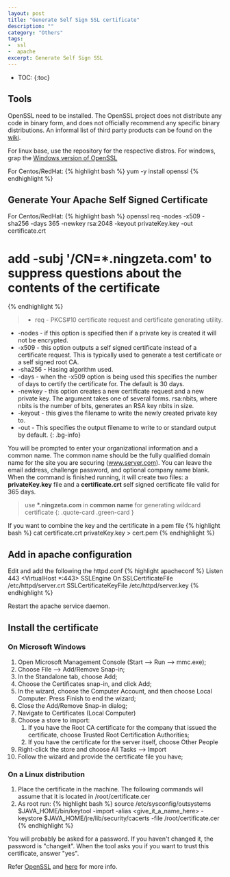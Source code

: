 ```yaml
---
layout: post
title: "Generate Self Sign SSL certificate"
description: ""
category: "Others"
tags:
-  ssl
-  apache
excerpt: Generate Self Sign SSL
---
```

* TOC:
{:toc}

## Tools
OpenSSL need to be installed. The OpenSSL project does not distribute any code in binary form, and does not officially recommend any specific binary distributions. An informal list of third party products can be found on the [wiki][]. 

For linux base, use the repository for the respective distros. For windows, grap the [Windows version of OpenSSL][]

For Centos/RedHat:
{% highlight bash %}
yum -y install openssl
{% endhighlight %}

##	Generate Your Apache Self Signed Certificate
For Centos/RedHat:
{% highlight bash %}
openssl req -nodes -x509 -sha256 -days 365 -newkey rsa:2048 -keyout privateKey.key -out certificate.crt

# add -subj '/CN=*.ningzeta.com' to suppress questions about the contents of the certificate

{% endhighlight %}

> * req - PKCS#10 certificate request and certificate generating utility.
* -nodes - if this option is specified then if a private key is created it will not be encrypted.
* -x509	- this option outputs a self signed certificate instead of a certificate request. This is typically used to generate a test certificate or a self signed root CA.
* -sha256 - Hasing algorithm used.
* -days - when the -x509 option is being used this specifies the number of days to certify the certificate for. The default is 30 days.
* -newkey - this option creates a new certificate request and a new private key. The argument takes one of several forms. rsa:nbits, where nbits is the number of bits, generates an RSA key nbits in size.
* -keyout - this gives the filename to write the newly created private key to.
* -out - This specifies the output filename to write to or standard output by default.
{: .bg-info}

You will be prompted to enter your organizational information and a common name. The common name should be the fully qualified domain name for the site you are securing (www.server.com). You can leave the email address, challenge password, and optional company name blank. When the command is finished running, it will create two files: a __privateKey.key__ file and a __certificate.crt__ self signed certificate file valid for 365 days.

> use __*.ningzeta.com__ in __common name__ for generating wildcard certificate
{: .quote-card .green-card }

If you want to combine the key and the certificate in a pem file
{% highlight bash %}
cat certificate.crt privateKey.key > cert.pem
{% endhighlight %}

##	Add in apache configuration

Edit and add the following the httpd.conf
{% highlight apacheconf %}
Listen 443
<VirtualHost *:443>
   SSLEngine On
   SSLCertificateFile /etc/httpd/server.crt
   SSLCertificateKeyFile /etc/httpd/server.key
</VirtualHost>
{% endhighlight %}

Restart the apache service daemon.

## Install the certificate

###	On Microsoft Windows
1. Open Microsoft Management Console (Start --> Run --> mmc.exe);
2. Choose File --> Add/Remove Snap-in;
3. In the Standalone tab, choose Add;
4. Choose the Certificates snap-in, and click Add;
5. In the wizard, choose the Computer Account, and then choose Local Computer. Press Finish to end the wizard;
6. Close the Add/Remove Snap-in dialog;
7. Navigate to Certificates (Local Computer)
8. Choose a store to import:
	1. If you have the Root CA certificate for the company that issued the certificate, choose Trusted Root Certification Authorities;
	2. If you have the certificate for the server itself, choose Other People
9. Right-click the store and choose All Tasks --> Import
10. Follow the wizard and provide the certificate file you have;

###	On a Linux distribution
1. Place the certificate in the machine.  The following commands will assume that it is located in /root/certificate.cer
2. As root run:
{% highlight bash %}
source /etc/sysconfig/outsystems
$JAVA_HOME/bin/keytool -import -alias <give_it_a_name_here> -keystore $JAVA_HOME/jre/lib/security/cacerts -file /root/certificate.cer
{% endhighlight %}

You will probably be asked for a password. If you haven't changed it, the password is "changeit".
When the tool asks you if you want to trust this certificate, answer "yes".

Refer [OpenSSL][] and [here][] for more info.

[OpenSSL]:	https://www.openssl.org/
[wiki]:	https://wiki.openssl.org/index.php/Binaries
[Windows version of OpenSSL]:	http://slproweb.com/products/Win32OpenSSL.html
[here]: https://jamielinux.com/docs/openssl-certificate-authority/index.html
